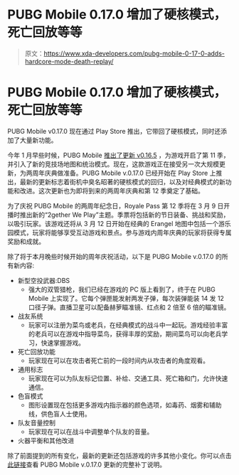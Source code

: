 # PUBG Mobile 0.17.0 增加了硬核模式，死亡回放等等

> 原文：<https://www.xda-developers.com/pubg-mobile-0-17-0-adds-hardcore-mode-death-replay/>

# PUBG Mobile 0.17.0 增加了硬核模式，死亡回放等等

PUBG Mobile v0.17.0 现在通过 Play Store 推出，它带回了硬核模式，同时还添加了大量新功能。

今年 1 月早些时候，PUBG Mobile [推出了更新 v0.16.5](https://www.xda-developers.com/pubg-mobile-0-16-5-changelog-download/) ，为游戏开启了第 11 季，并引入了新的竞技场地图和统治模式。现在，这款游戏正在接受另一次大规模更新，为两周年庆典做准备。PUBG Mobile v.0.17.0 已经开始在 Play Store 上推出，最新的更新标志着街机中臭名昭著的硬核模式的回归，以及对经典模式的新功能和改进。这次更新也为即将到来的两周年庆典和第 12 季奠定了基础。

为了庆祝 PUBG Mobile 的两周年纪念日，Royale Pass 第 12 季将在 3 月 9 日开播时推出新的“2gether We Play”主题。季票将包括新的节日装备、挑战和奖励，以吸引玩家。该游戏还将从 3 月 12 日开始在经典的 Erangel 地图中包括一个游乐园模式，玩家将能够享受互动游戏和景点。参与游戏内周年庆典的玩家将获得专属奖励和成就。

除了将于本月晚些时候开始的周年庆祝活动，以下是 PUBG Mobile v.0.17.0 的所有新内容:

*   新型空投武器:DBS
    *   强大的双管猎枪，我们已经在游戏的 PC 版上看到了，终于在 PUBG Mobile 上实现了。它每个弹匣能发射两发子弹，每次装弹能装 14 发 12 口径子弹。直播卫星可以配备赫萝瞄准镜、红点和 2 倍至 6 倍的瞄准镜。
*   战友系统
    *   玩家可以注册为菜鸟或老兵，在经典模式的战斗中一起玩。游戏经验丰富的老兵可以在游戏中指导菜鸟，获得丰厚的奖励，期间菜鸟可以向老兵学习，快速掌握游戏。
*   死亡回放功能
    *   玩家现在可以在攻击者死亡前的一段时间内从攻击者的角度观看。
*   通用标志
    *   玩家现在可以为队友标记位置、补给、交通工具、死亡箱和门，允许快速通信。
*   色盲模式
    *   图形设置现在包括更多游戏内指示器的颜色选项，如毒药、烟雾和辅助线，供色盲人士使用。
*   队友音量控制
    *   玩家现在可以在战斗中调整单个队友的音量。
*   火器平衡和其他改进

除了前面提到的所有变化，最新的更新还包括游戏的许多其他小变化。你可以点击[此链接](https://www.pubgmobile.com/en-US/news_detail/webplat/info/news_version3/35372/35373/35374/35386/35387/m20497/202002/849328.shtml)查看 PUBG Mobile v.0.17.0 更新的完整补丁说明。